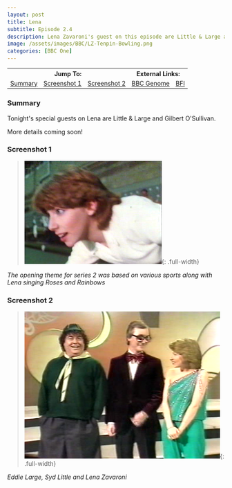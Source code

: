 ```yaml
---
layout: post
title: Lena
subtitle: Episode 2.4
description: Lena Zavaroni's guest on this episode are Little & Large and Gilbert O'Sullivan.
image: /assets/images/BBC/LZ-Tenpin-Bowling.png 
categories: [BBC One]
---
```


<table>
<tr align="center">
<th colspan="3">Jump To:</th>
<th colspan="2">External Links:</th>
</tr>
<tr align="center">
<td><a href="#summary">Summary</a></td>
<td><a href="#screenshot-1">Screenshot 1</a></td>
<td><a href="#screenshot-2">Screenshot 2</a></td>
<td><a href="https://genome.ch.bbc.co.uk/bb9ee85620bd413e80ef98cccf01f0aa">BBC Genome</a></td>
<td><a href="https://www.bfi.org.uk/films-tv-people/4ce2b84389cc2">BFI</a></td>
</tr>
</table>

### Summary
Tonight's special guests on Lena are Little & Large and Gilbert O'Sullivan.

More details coming soon!

### Screenshot 1
> ![](/assets/images/BBC/LZ-Tenpin-Bowling.png){: .full-width}

<cite>The opening theme for series 2 was based on various sports along with Lena singing Roses and Rainbows</cite>

### Screenshot 2
> ![](/assets/images/BBC/Lena-1981-04-29.png){: .full-width}

<cite>Eddie Large, Syd Little and Lena Zavaroni</cite>

